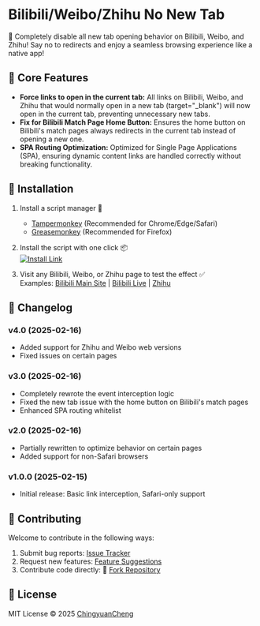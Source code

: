 # Bilibili/Weibo/Zhihu No New Tab
🎯 Completely disable all new tab opening behavior on Bilibili, Weibo, and Zhihu! Say no to redirects and enjoy a seamless browsing experience like a native app!

## 🚀 Core Features
- **Force links to open in the current tab:** All links on Bilibili, Weibo, and Zhihu that would normally open in a new tab (target="_blank") will now open in the current tab, preventing unnecessary new tabs.
- **Fix for Bilibili Match Page Home Button:** Ensures the home button on Bilibili's match pages always redirects in the current tab instead of opening a new one.
- **SPA Routing Optimization:** Optimized for Single Page Applications (SPA), ensuring dynamic content links are handled correctly without breaking functionality.

## 📌 Installation
1. Install a script manager 🔧
   - [Tampermonkey](https://www.tampermonkey.net/) (Recommended for Chrome/Edge/Safari)
   - [Greasemonkey](https://www.greasespot.net/) (Recommended for Firefox)

2. Install the script with one click 📦  
   [![Install Link](https://img.shields.io/badge/Install_Script-GreasyFork-green.svg)](https://greasyfork.org/zh-CN/scripts/527007)

3. Visit any Bilibili, Weibo, or Zhihu page to test the effect ✅  
   Examples: [Bilibili Main Site](https://www.bilibili.com) | [Bilibili Live](https://live.bilibili.com) | [Zhihu](https://www.zhihu.com)

## 📖 Changelog

### v4.0 (2025-02-16)
- Added support for Zhihu and Weibo web versions
- Fixed issues on certain pages

### v3.0 (2025-02-16)
- Completely rewrote the event interception logic
- Fixed the new tab issue with the home button on Bilibili's match pages
- Enhanced SPA routing whitelist

### v2.0 (2025-02-16)
- Partially rewritten to optimize behavior on certain pages
- Added support for non-Safari browsers

### v1.0.0 (2025-02-15)
- Initial release: Basic link interception, Safari-only support

## 🤝 Contributing
Welcome to contribute in the following ways:
1. Submit bug reports: [Issue Tracker](https://github.com/ChingyuanCheng/Bilibili.Weibo.Zhihu_No-New-Tab/issues)
2. Request new features: [Feature Suggestions](https://github.com/ChingyuanCheng/Bilibili.Weibo.Zhihu_No-New-Tab/issues)
3. Contribute code directly: 🚀 [Fork Repository](https://github.com/ChingyuanCheng/Bilibili.Weibo.Zhihu_No-New-Tab/fork)

## 📜 License
MIT License © 2025 [ChingyuanCheng](https://github.com/ChingyuanCheng)
